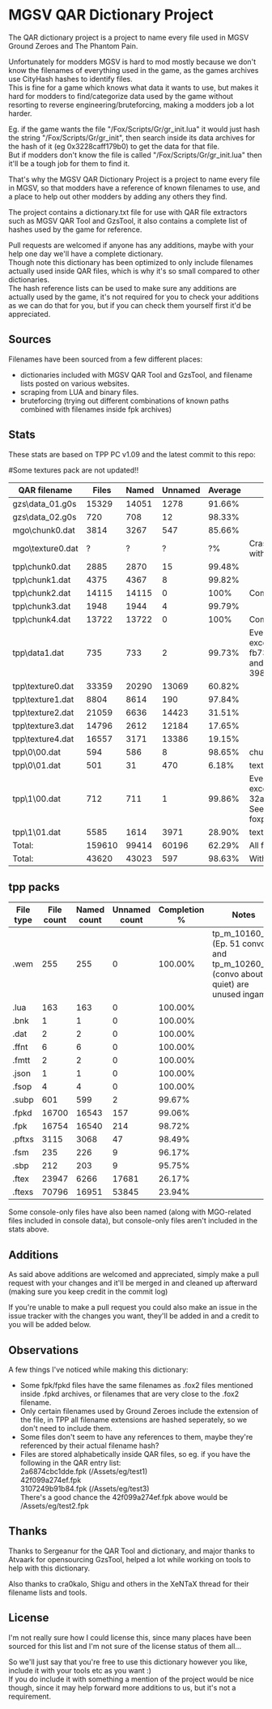 # MGSV QAR Dictionary Project

The QAR dictionary project is a project to name every file used in MGSV Ground Zeroes and The Phantom Pain.

Unfortunately for modders MGSV is hard to mod mostly because we don't know the filenames of everything used in the game, as the games archives use CityHash hashes to identify files.  
This is fine for a game which knows what data it wants to use, but makes it hard for modders to find/categorize data used by the game without resorting to reverse engineering/bruteforcing, making a modders job a lot harder.

Eg. if the game wants the file "/Fox/Scripts/Gr/gr_init.lua" it would just hash the string "/Fox/Scripts/Gr/gr_init", then search inside its data archives for the hash of it (eg 0x3228caff179b0) to get the data for that file.  
But if modders don't know the file is called "/Fox/Scripts/Gr/gr_init.lua" then it'll be a tough job for them to find it.

That's why the MGSV QAR Dictionary Project is a project to name every file in MGSV, so that modders have a reference of known filenames to use, and a place to help out other modders by adding any others they find.

The project contains a dictionary.txt file for use with QAR file extractors such as MGSV QAR Tool and GzsTool, it also contains a complete list of hashes used by the game for reference.

Pull requests are welcomed if anyone has any additions, maybe with your help one day we'll have a complete dictionary.  
Though note this dictionary has been optimized to only include filenames actually used inside QAR files, which is why it's so small compared to other dictionaries.  
The hash reference lists can be used to make sure any additions are actually used by the game, it's not required for you to check your additions as we can do that for you, but if you can check them yourself first it'd be appreciated.

## Sources
Filenames have been sourced from a few different places:

- dictionaries included with MGSV QAR Tool and GzsTool, and filename lists posted on various websites.
- scraping from LUA and binary files.
- bruteforcing (trying out different combinations of known paths combined with filenames inside fpk archives)

## Stats
These stats are based on TPP PC v1.09 and the latest commit to this repo:

#Some textures pack are not updated!!

|QAR filename|Files|Named|Unnamed|Average|Notes|
|---|---|---|---|---|---|
|gzs\data_01.g0s|15329|14051|1278|91.66%||
|gzs\data_02.g0s|720|708|12|98.33%||
|mgo\chunk0.dat|3814|3267|547|85.66%||
|mgo\texture0.dat|?|?|?|?%|Crash when unpack with sergeanur tool|
|tpp\chunk0.dat|2885|2870|15|99.48%||
|tpp\chunk1.dat|4375|4367|8|99.82%||
|tpp\chunk2.dat|14115|14115|0|100%|Complete|
|tpp\chunk3.dat|1948|1944|4|99.79%||
|tpp\chunk4.dat|13722|13722|0|100%|Complete|
|tpp\data1.dat|735|733|2|99.73%|Every file named except fb73c9483333.subp and 3989933189c50.subp|
|tpp\texture0.dat|33359|20290|13069|60.82%||
|tpp\texture1.dat|8804|8614|190|97.84%||
|tpp\texture2.dat|21059|6636|14423|31.51%||
|tpp\texture3.dat|14796|2612|12184|17.65%||
|tpp\texture4.dat|16557|3171|13386|19.15%||
|tpp\0\00.dat|594|586|8|98.65%|chunk patches|
|tpp\0\01.dat|501|31|470|6.18%|texture patches|
|tpp\1\00.dat|712|711|1|99.86%|Every file named except 32aaad214906d.dat. Seems to be similar to foxpatch.dat|
|tpp\1\01.dat|5585|1614|3971|28.90%|texture patches|
|Total:|159610|99414|60196|62.29%|All files|
|Total:|43620|43023|597|98.63%|Without texture files|

## tpp packs

|File type|File count|Named count|Unnamed count|Completion %|Notes|
|---|---|---|---|---|---|
|.wem|255|255|0|100.00%|tp_m_10160_03 (Ep. 51 convo) and tp_m_10260_02 (convo about quiet) are unused ingame|
|.lua|163|163|0|100.00%||
|.bnk|1|1|0|100.00%||
|.dat|2|2|0|100.00%||
|.ffnt|6|6|0|100.00%||
|.fmtt|2|2|0|100.00%||
|.json|1|1|0|100.00%||
|.fsop|4|4|0|100.00%||
|.subp|601|599|2|99.67%||
|.fpkd|16700|16543|157|99.06%||
|.fpk|16754|16540|214|98.72%||
|.pftxs|3115|3068|47|98.49%||
|.fsm|235|226|9|96.17%||
|.sbp|212|203|9|95.75%||
|.ftex|23947|6266|17681|26.17%||
|.ftexs|70796|16951|53845|23.94%||

Some console-only files have also been named (along with MGO-related files included in console data), but console-only files aren't included in the stats above.

## Additions
As said above additions are welcomed and appreciated, simply make a pull request with your changes and it'll be merged in and cleaned up afterward (making sure you keep credit in the commit log)

If you're unable to make a pull request you could also make an issue in the issue tracker with the changes you want, they'll be added in and a credit to you will be added below.

## Observations
A few things I've noticed while making this dictionary:

- Some fpk/fpkd files have the same filenames as .fox2 files mentioned inside .fpkd archives, or filenames that are very close to the .fox2 filename.
- Only certain filenames used by Ground Zeroes include the extension of the file, in TPP all filename extensions are hashed seperately, so we don't need to include them.
- Some files don't seem to have any references to them, maybe they're referenced by their actual filename hash?
- Files are stored alphabetically inside QAR files, so eg. if you have the following in the QAR entry list:  
2a6874cbc1dde.fpk (/Assets/eg/test1)  
42f099a274ef.fpk  
3107249b91b84.fpk (/Assets/eg/test3)  
There's a good chance the 42f099a274ef.fpk above would be /Assets/eg/test2.fpk

## Thanks
Thanks to Sergeanur for the QAR Tool and dictionary, and major thanks to Atvaark for opensourcing GzsTool, helped a lot while working on tools to help with this dictionary.

Also thanks to cra0kalo, Shigu and others in the XeNTaX thread for their filename lists and tools.

## License
I'm not really sure how I could license this, since many places have been sourced for this list and I'm not sure of the license status of them all...

So we'll just say that you're free to use this dictionary however you like, include it with your tools etc as you want :)  
If you do include it with something a mention of the project would be nice though, since it may help forward more additions to us, but it's not a requirement.

